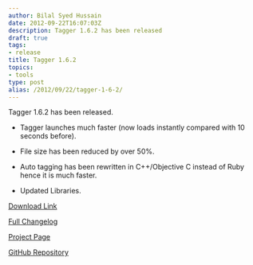 ```yaml
---
author: Bilal Syed Hussain
date: 2012-09-22T16:07:03Z
description: Tagger 1.6.2 has been released
draft: true
tags:
- release
title: Tagger 1.6.2
topics:
- tools
type: post
alias: /2012/09/22/tagger-1-6-2/
---
```


Tagger 1.6.2 has been released.

* Tagger launches much faster (now loads instantly compared with 10 seconds before).
* File size has been reduced by over 50%.
* Auto tagging has been rewritten in C++/Objective C instead of Ruby hence it is much faster.

* Updated Libraries.

[Download Link](https://github.com/downloads/Bilalh/Tagger/Tagger_1.6.2.zip "Tagger 1.6 Binary")

[Full Changelog](http://localhost/projects/tagger/changelog.html "Tagger Changelog")

[Project Page](http://localhost/projects/tagger "Tagger Project Page")


[GitHub Repository](https://github.com/Bilalh/tagger "Tagger github Repository")
